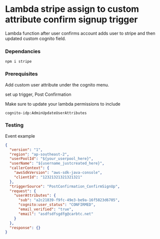 # Lambda stripe assign to custom attribute confirm signup trigger

Lambda function after user confirms account adds user to stripe and then updated custom cognito field.

### Dependancies

```
npm i stripe
```

### Prerequisites

Add custom user attribute under the cognito menu.

set up trigger, Post Confirmation

Make sure to update your lambda permissions to include

```
cognito-idp:AdminUpdateUserAttributes
```

### Testing

Event example

```json
{
  "version": "1",
  "region": "ap-southeast-2",
  "userPoolId": "${your_userpool_here}",
  "userName": "${username_justcreated_here}",
  "callerContext": {
    "awsSdkVersion": "aws-sdk-java-console",
    "clientId": "12321321321321321"
  },
  "triggerSource": "PostConfirmation_ConfirmSignUp",
  "request": {
    "userAttributes": {
      "sub": "a2c21839-f9fc-49e3-be9a-16f5823d6705",
      "cognito:user_status": "CONFIRMED",
      "email_verified": "true",
      "email": "asdfsdfsgdfg@carbtc.net"
    }
  },
  "response": {}
}
```
